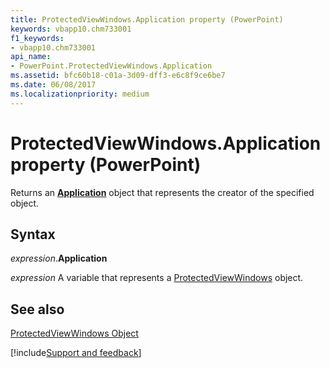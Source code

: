 ```yaml
---
title: ProtectedViewWindows.Application property (PowerPoint)
keywords: vbapp10.chm733001
f1_keywords:
- vbapp10.chm733001
api_name:
- PowerPoint.ProtectedViewWindows.Application
ms.assetid: bfc60b18-c01a-3d09-dff3-e6c8f9ce6be7
ms.date: 06/08/2017
ms.localizationpriority: medium
---
```



# ProtectedViewWindows.Application property (PowerPoint)

Returns an **[Application](PowerPoint.Application.md)** object that represents the creator of the specified object.


## Syntax

_expression_.**Application**

_expression_ A variable that represents a [ProtectedViewWindows](PowerPoint.ProtectedViewWindows.md) object.


## See also


[ProtectedViewWindows Object](PowerPoint.ProtectedViewWindows.md)

[!include[Support and feedback](~/includes/feedback-boilerplate.md)]